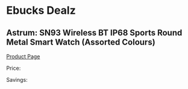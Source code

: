 
# Ebucks Dealz
## Astrum: SN93 Wireless BT IP68 Sports Round Metal Smart Watch (Assorted Colours)
[Product Page](https://www.ebucks.com/web/shop/productSelected.do?prodId=1220377909&catId=1233318982)

Price: 

Savings: 


	